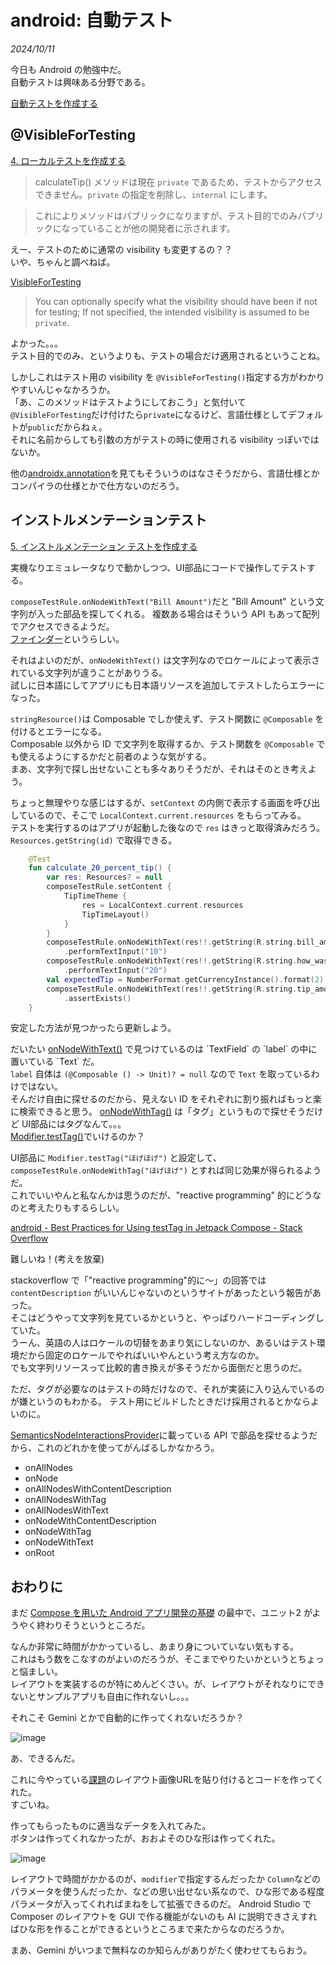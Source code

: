 # android: 自動テスト

<i>2024/10/11</i>

今日も Android の勉強中だ。  
自動テストは興味ある分野である。

[自動テストを作成する](https://developer.android.com/codelabs/basic-android-kotlin-compose-write-automated-tests?hl=ja&continue=https%3A%2F%2Fdeveloper.android.com%2Fcourses%2Fpathways%2Fandroid-basics-compose-unit-2-pathway-3%3Fhl%3Dja%23codelab-https%3A%2F%2Fdeveloper.android.com%2Fcodelabs%2Fbasic-android-kotlin-compose-write-automated-tests#0)


## @VisibleForTesting

[4. ローカルテストを作成する](https://developer.android.com/codelabs/basic-android-kotlin-compose-write-automated-tests?hl=ja&continue=https%3A%2F%2Fdeveloper.android.com%2Fcourses%2Fpathways%2Fandroid-basics-compose-unit-2-pathway-3%3Fhl%3Dja%23codelab-https%3A%2F%2Fdeveloper.android.com%2Fcodelabs%2Fbasic-android-kotlin-compose-write-automated-tests#3)

> calculateTip() メソッドは現在 `private` であるため、テストからアクセスできません。`private` の指定を削除し、`internal` にします。

> これによりメソッドはパブリックになりますが、テスト目的でのみパブリックになっていることが他の開発者に示されます。

えー、テストのために通常の visibility も変更するの？？  
いや、ちゃんと調べねば。

[VisibleForTesting](https://developer.android.com/reference/androidx/annotation/VisibleForTesting)

> You can optionally specify what the visibility should have been if not for testing;
> If not specified, the intended visibility is assumed to be `private`.

よかった。。。  
テスト目的でのみ、というよりも、テストの場合だけ適用されるということね。

しかしこれはテスト用の visibility を `@VisibleForTesting()`指定する方がわかりやすいんじゃなかろうか。  
「あ、このメソッドはテストようにしておこう」と気付いて`@VisibleForTesting`だけ付けたら`private`になるけど、言語仕様としてデフォルトが`public`だからねぇ。  
それに名前からしても引数の方がテストの時に使用される visibility っぽいではないか。

他の[androidx.annotation](https://developer.android.com/reference/androidx/annotation/package-summary)を見てもそういうのはなさそうだから、言語仕様とかコンパイラの仕様とかで仕方ないのだろう。

## インストルメンテーションテスト

[5. インストルメンテーション テストを作成する](https://developer.android.com/codelabs/basic-android-kotlin-compose-write-automated-tests?hl=ja&continue=https%3A%2F%2Fdeveloper.android.com%2Fcourses%2Fpathways%2Fandroid-basics-compose-unit-2-pathway-3%3Fhl%3Dja%23codelab-https%3A%2F%2Fdeveloper.android.com%2Fcodelabs%2Fbasic-android-kotlin-compose-write-automated-tests#4)

実機なりエミュレータなりで動かしつつ、UI部品にコードで操作してテストする。

`composeTestRule.onNodeWithText("Bill Amount")`だと "Bill Amount" という文字列が入った部品を探してくれる。
複数ある場合はそういう API もあって配列でアクセスできるようだ。  
[ファインダー](https://developer.android.com/develop/ui/compose/testing/apis?hl=ja)というらしい。

それはよいのだが、`onNodeWithText()` は文字列なのでロケールによって表示されている文字列が違うことがありうる。  
試しに日本語にしてアプリにも日本語リソースを追加してテストしたらエラーになった。

`stringResource()`は Composable でしか使えず、テスト関数に `@Composable` を付けるとエラーになる。  
Composable 以外から ID で文字列を取得するか、テスト関数を `@Composable` でも使えるようにするかだと前者のような気がする。  
まあ、文字列で探し出せないことも多々ありそうだが、それはそのとき考えよう。

ちょっと無理やりな感じはするが、`setContext` の内側で表示する画面を呼び出しているので、そこで `LocalContext.current.resources` をもらってみる。  
テストを実行するのはアプリが起動した後なので `res` はきっと取得済みだろう。  
`Resources.getString(id)` で取得できる。

```kotlin
    @Test
    fun calculate_20_percent_tip() {
        var res: Resources? = null
        composeTestRule.setContent {
            TipTimeTheme {
                res = LocalContext.current.resources
                TipTimeLayout()
            }
        }
        composeTestRule.onNodeWithText(res!!.getString(R.string.bill_amount))
            .performTextInput("10")
        composeTestRule.onNodeWithText(res!!.getString(R.string.how_was_the_service))
            .performTextInput("20")
        val expectedTip = NumberFormat.getCurrencyInstance().format(2)
        composeTestRule.onNodeWithText(res!!.getString(R.string.tip_amount, expectedTip))
            .assertExists()
    }
```

安定した方法が見つかったら更新しよう。

だいたい [onNodeWithText()](https://developer.android.com/reference/kotlin/androidx/compose/ui/test/SemanticsNodeInteractionsProvider#(androidx.compose.ui.test.SemanticsNodeInteractionsProvider).onNodeWithText(kotlin.String,kotlin.Boolean,kotlin.Boolean,kotlin.Boolean)) で見つけているのは `TextField` の `label` の中に置いている `Text` だ。  
`label` 自体は `(@Composable () -> Unit)? = null` なので `Text` を取っているわけではない。  
そんだけ自由に探せるのだから、見えない ID をそれぞれに割り振ればもっと楽に検索できると思う。
[onNodeWithTag()](https://developer.android.com/reference/kotlin/androidx/compose/ui/test/SemanticsNodeInteractionsProvider#(androidx.compose.ui.test.SemanticsNodeInteractionsProvider).onNodeWithTag(kotlin.String,kotlin.Boolean)) は「タグ」というもので探せそうだけど UI部品にはタグなんて。。。  
[Modifier.testTag()](https://developer.android.com/reference/kotlin/androidx/compose/ui/Modifier#(androidx.compose.ui.Modifier).testTag(kotlin.String))でいけるのか？

UI部品に `Modifier.testTag("ほげほげ")` と設定して、` composeTestRule.onNodeWithTag("ほげほげ")` とすれば同じ効果が得られるようだ。  
これでいいやんと私なんかは思うのだが、"reactive programming" 的にどうなのと考えたりもするらしい。

[android - Best Practices for Using testTag in Jetpack Compose - Stack Overflow](https://stackoverflow.com/questions/78730330/best-practices-for-using-testtag-in-jetpack-compose)

難しいね！(考えを放棄)

stackoverflow で「"reactive programming"的に～」の回答では `contentDescription` がいいんじゃないのというサイトがあったという報告があった。  
そこはどうやって文字列を見ているかというと、やっぱりハードコーディングしていた。  
うーん、英語の人はロケールの切替をあまり気にしないのか、あるいはテスト環境だから固定のロケールでやればいいやんという考え方なのか。  
でも文字列リソースって比較的書き換えが多そうだから面倒だと思うのだ。

ただ、タグが必要なのはテストの時だけなので、それが実装に入り込んでいるのが嫌というのもわかる。
テスト用にビルドしたときだけ採用されるとかならよいのに。

[SemanticsNodeInteractionsProvider](https://developer.android.com/reference/kotlin/androidx/compose/ui/test/SemanticsNodeInteractionsProvider#public-functions_1)に載っている API で部品を探せるようだから、これのどれかを使ってがんばるしかなかろう。

* onAllNodes
* onNode
* onAllNodesWithContentDescription
* onAllNodesWithTag
* onAllNodesWithText
* onNodeWithContentDescription
* onNodeWithTag
* onNodeWithText
* onRoot

## おわりに

まだ [Compose を用いた Android アプリ開発の基礎](https://developer.android.com/courses/android-basics-compose/course?hl=ja) の最中で、ユニット2 がようやく終わりそうというところだ。

なんか非常に時間がかかっているし、あまり身についていない気もする。  
これはもう数をこなすのがよいのだろうが、そこまでやりたいかというとちょっと悩ましい。  
レイアウトを実装するのが特にめんどくさい。が、レイアウトがそれなりにできないとサンプルアプリも自由に作れないし。。。

それこそ Gemini とかで自動的に作ってくれないだろうか？

![image](20241011c-1.png)

あ、できるんだ。

これに今やっている[課題](https://developer.android.com/codelabs/basic-android-kotlin-compose-art-space?hl=ja&continue=https%3A%2F%2Fdeveloper.android.com%2Fcourses%2Fpathways%2Fandroid-basics-compose-unit-2-pathway-3%3Fhl%3Dja%23codelab-https%3A%2F%2Fdeveloper.android.com%2Fcodelabs%2Fbasic-android-kotlin-compose-art-space#1)のレイアウト画像URLを貼り付けるとコードを作ってくれた。  
すごいね。

作ってもらったものに適当なデータを入れてみた。  
ボタンは作ってくれなかったが、おおよそのひな形は作ってくれた。

![image](20241011c-1.png)

レイアウトで時間がかかるのが、`modifier`で指定するんだったか `Column`などのパラメータを使うんだったか、などの思い出せない系なので、ひな形である程度パラメータが入ってくれればまねをして拡張できるのだ。
Android Studio で Composer のレイアウトを GUI で作る機能がないのも AI に説明できさえすればひな形を作ることができるというところまで来たからなのだろうか。

まあ、Gemini がいつまで無料なのか知らんがありがたく使わせてもらおう。
